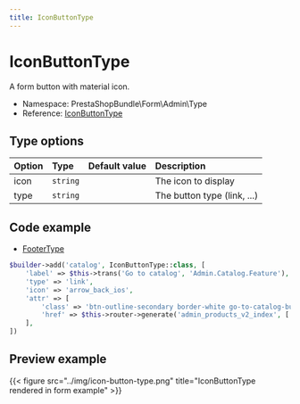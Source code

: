 ```yaml
---
title: IconButtonType
---
```


# IconButtonType

A form button with material icon.

- Namespace: PrestaShopBundle\Form\Admin\Type
- Reference: [IconButtonType](https://github.com/PrestaShop/PrestaShop/blob/8.0.x/src/PrestaShopBundle/Form/Admin/Type/IconButtonType.php)

## Type options

| Option       | Type   | Default value                     | Description                                                                               |
| :----------- | :----- | :-------------------------------- | :---------------------------------------------------------------------------------------- |
| icon | `string` | | The icon to display |
| type | `string` | | The button type (link, ...) |

## Code example

- [FooterType](https://github.com/PrestaShop/PrestaShop/blob/8.0.x/src/PrestaShopBundle/Form/Admin/Sell/Product/FooterType.php#L99-L107)

```php
$builder->add('catalog', IconButtonType::class, [
    'label' => $this->trans('Go to catalog', 'Admin.Catalog.Feature'),
    'type' => 'link',
    'icon' => 'arrow_back_ios',
    'attr' => [
        'class' => 'btn-outline-secondary border-white go-to-catalog-button',
        'href' => $this->router->generate('admin_products_v2_index', ['offset' => 'last', 'limit' => 'last']),
    ],
])
```

## Preview example

{{< figure src="../img/icon-button-type.png" title="IconButtonType rendered in form example" >}}
